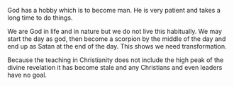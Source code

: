 God has a hobby which is to become man.
He is very patient and takes a long
time to do things.

We are God in life and in nature but we do
not live this habitually. We may start the
day as god, then become a scorpion by the
middle of the day and end up as Satan at the
end of the day. This shows we need transformation.

Because the teaching in Christianity does not
include the high peak of the divine revelation
it has become stale and any Christians and
even leaders have no goal.
